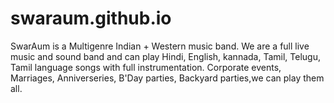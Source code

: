 # swaraum.github.io
SwarAum is a Multigenre  Indian + Western music band. We are a full live music and  sound band and can play Hindi, English, kannada, Tamil, Telugu, Tamil language songs with full instrumentation. Corporate events, Marriages, Anniverseries, B'Day parties, Backyard parties,we can play them all.
